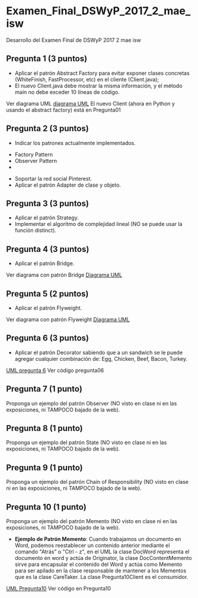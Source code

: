 # Examen_Final_DSWyP_2017_2_mae_isw
Desarrollo del Examen Final de DSWyP 2017 2 mae isw

## Pregunta 1 (3 puntos)
- Aplicar el patrón Abstract Factory para evitar exponer clases concretas (WhiteFinish, FastProcessor, etc) en el cliente (Client.java);
- El nuevo Client.java debe mostrar la misma información, y el método main no debe exceder 10 líneas de código.

Ver diagrama UML [diagrama UML](https://drive.google.com/open?id=1ialCoxl07sG1so0ZWkfvtlsDF5ejakLK)
El nuevo Client (ahora en Python y usando el abstract factory) está en Pregunta01

## Pregunta 2 (3 puntos)
- Indicar los patrones actualmente implementados.
* Factory Pattern
* Observer Pattern
* 

- Soportar la red social Pinterest.
- Aplicar el patrón Adapter de clase y objeto.

## Pregunta 3 (3 puntos)
- Aplicar el patrón Strategy.
- Implementar el algoritmo de complejidad lineal (NO se puede usar la función distinct).

## Pregunta 4 (3 puntos)
- Aplicar el patrón Bridge.

Ver diagrama con patrón Bridge [Diagrama UML](https://drive.google.com/open?id=1ddafh0OKTpUw0k56fJzEdLcAi6EaFNUc)

## Pregunta 5 (2 puntos)
- Aplicar el patrón Flyweight.

Ver diagrama con patrón Flyweight [Diagrama UML](https://drive.google.com/open?id=1LA2UnjlJ92Kz4CQJVrkv3lA1CGqold_m)

## Pregunta 6 (3 puntos)
- Aplicar el patrón Decorator sabiendo que a un sandwich se le puede agregar cualquier combinación de: Egg, Chicken, Beef, Bacon, Turkey.

[UML pregunta 6](https://drive.google.com/open?id=1XzartB99cBhRiWIrbkwVmkOSpg-EhQOa)
Ver código pregunta06

## Pregunta 7 (1 punto)
Proponga un ejemplo del patrón Observer (NO visto en clase ni en las exposiciones, ni TAMPOCO bajado de la web).

## Pregunta 8 (1 punto)
Proponga un ejemplo del patrón State (NO visto en clase ni en las exposiciones, ni TAMPOCO bajado de la web).

## Pregunta 9 (1 punto)
Proponga un ejemplo del patrón Chain of Responsibility (NO visto en clase ni en las exposiciones, ni TAMPOCO bajado de la web).

## Pregunta 10 (1 punto)
Proponga un ejemplo del patrón Memento (NO visto en clase ni en las exposiciones, ni TAMPOCO bajado de la web).

* __Ejemplo de Patrón Memento__: Cuando trabajamos un documento en Word, podemos reestablecer un contenido anterior mediante el comando "Atrás" o "Ctrl - z", en el UML la clase DocWord representa el documento en word y actúa de Originator, la clase DocContentMemento sirve para encapsular el contenido del Word y actúa como Memento para ser apilado en la clase responsable de mantener a los Mementos que es la clase CareTaker. La clase Pregunta10Client es el consumidor.

[UML Pregunta10](https://drive.google.com/open?id=1xAtr3R4-OtD4BMG7Bh_SOIxSpyM02vaH)
Ver código en Pregunta10
